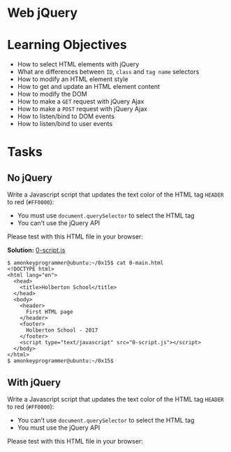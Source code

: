 # Web jQuery

# Learning Objectives

* How to select HTML elements with jQuery
* What are differences between `ID`, `class` and `tag name` selectors
* How to modify an HTML element style
* How to get and update an HTML element content
* How to modify the DOM
* How to make a `GET` request with jQuery Ajax
* How to make a `POST` request with jQuery Ajax
* How to listen/bind to DOM events
* How to listen/bind to user events

# Tasks

## No jQuery

Write a Javascript script that updates the text color of the HTML tag `HEADER` to red (`#FF0000`):

* You must use `document.querySelector` to select the HTML tag
* You can’t use the jQuery API

Please test with this HTML file in your browser:

**Solution:** [0-script.js](https://github.com/monoprosito/holbertonschool-higher_level_programming/blob/master/0x15-javascript-web_jquery/0-script.js)

```
$ amonkeyprogrammer@ubuntu:~/0x15$ cat 0-main.html 
<!DOCTYPE html>
<html lang="en">
  <head>
    <title>Holberton School</title>
  </head>
  <body>
    <header> 
      First HTML page
    </header>
    <footer>
      Holberton School - 2017
    </footer>
    <script type="text/javascript" src="0-script.js"></script>
  </body>
</html>
$ amonkeyprogrammer@ubuntu:~/0x15$
```

## With jQuery

Write a Javascript script that updates the text color of the HTML tag `HEADER` to red (`#FF0000`):

* You can’t use `document.querySelector` to select the HTML tag
* You must use the jQuery API

Please test with this HTML file in your browser:

